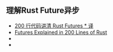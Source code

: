 ## 理解Rust Future异步

* [200 行代码讲清 Rust Futures * 译](https://planetmeow.net/futures-explained)
* [Futures Explained in 200 Lines of Rust](https://cfsamson.github.io/books-futures-explained)
* []()
* []()

